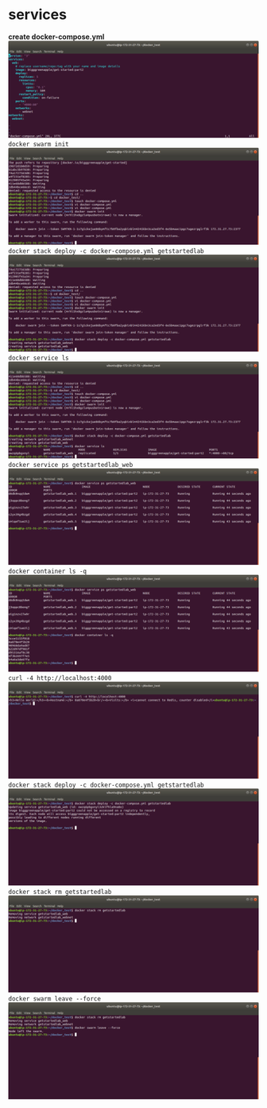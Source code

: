 # services  
**create docker-compose.yml**  
![](image/services/services_1.png)  
`docker swarm init`  
![](image/services/services_2.png)  
`docker stack deploy -c docker-compose.yml getstartedlab`  
![](image/services/services_3.png)  
`docker service ls`  
![](image/services/services_4.png)  
`docker service ps getstartedlab_web`  
![](image/services/services_5.png)  
`docker container ls -q`  
![](image/services/services_6.png)  
`curl -4 http://localhost:4000`  
![](image/services/services_7.png)  
`docker stack deploy -c docker-compose.yml getstartedlab`  
![](image/services/services_8.png)  
`docker stack rm getstartedlab`  
![](image/services/services_9.png)  
`docker swarm leave --force`  
![](image/services/services_10.png)  
